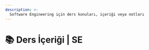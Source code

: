 ```yaml
---
description: >-
  Software Engineering için ders konuları, içeriği veya notları
---
```


# 📚 Ders İçeriği \| SE
